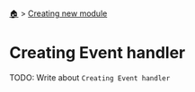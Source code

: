 <!--startTocHeader-->
[🏠](../README.md) > [Creating new module](README.md)
# Creating Event handler
<!--endTocHeader-->

TODO: Write about `Creating Event handler`

<!--startTocSubTopic-->
<!--endTocSubTopic-->